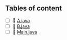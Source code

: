 ## Tables of content
- [ ] 📄 [A.java](./A.java)
- [ ] 📄 [B.java](./B.java)
- [ ] 📄 [Main.java](./Main.java)
